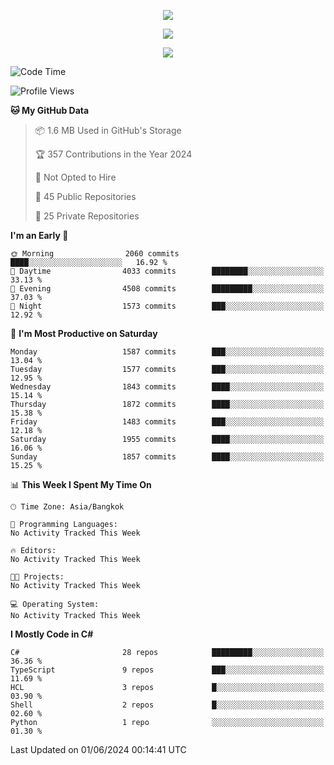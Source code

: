 <p align="center">
  <a href="say-hi.gif"> 
    <img align="center" src="say-hi.gif"/>
  </a>
</p>
<p align="center">
  <a href="https://github.com/htthinh1999">
    <img align="center" src="https://github-readme-stats-kappa-pink.vercel.app/api?username=htthinh1999&show_icons=true&count_private=true&theme=dracula"/>
  </a>
</p>
<p align="center">
  <a href="https://github.com/htthinh1999">
    <img src="https://github-readme-stats-kappa-pink.vercel.app/api/top-langs/?username=htthinh1999&layout=compact&langs_count=6&count_private=true&hide=tsql,hlsl,glsl,shaderlab&theme=dracula"/>
  </a>
</p>

<!--START_SECTION:waka-->
![Code Time](http://img.shields.io/badge/Code%20Time-0%20secs-blue)

![Profile Views](http://img.shields.io/badge/Profile%20Views-0-blue)

**🐱 My GitHub Data** 

> 📦 1.6 MB Used in GitHub's Storage 
 > 
> 🏆 357 Contributions in the Year 2024
 > 
> 🚫 Not Opted to Hire
 > 
> 📜 45 Public Repositories 
 > 
> 🔑 25 Private Repositories 
 > 
**I'm an Early 🐤** 

```text
🌞 Morning                2060 commits        ████░░░░░░░░░░░░░░░░░░░░░   16.92 % 
🌆 Daytime                4033 commits        ████████░░░░░░░░░░░░░░░░░   33.13 % 
🌃 Evening                4508 commits        █████████░░░░░░░░░░░░░░░░   37.03 % 
🌙 Night                  1573 commits        ███░░░░░░░░░░░░░░░░░░░░░░   12.92 % 
```
📅 **I'm Most Productive on Saturday** 

```text
Monday                   1587 commits        ███░░░░░░░░░░░░░░░░░░░░░░   13.04 % 
Tuesday                  1577 commits        ███░░░░░░░░░░░░░░░░░░░░░░   12.95 % 
Wednesday                1843 commits        ████░░░░░░░░░░░░░░░░░░░░░   15.14 % 
Thursday                 1872 commits        ████░░░░░░░░░░░░░░░░░░░░░   15.38 % 
Friday                   1483 commits        ███░░░░░░░░░░░░░░░░░░░░░░   12.18 % 
Saturday                 1955 commits        ████░░░░░░░░░░░░░░░░░░░░░   16.06 % 
Sunday                   1857 commits        ████░░░░░░░░░░░░░░░░░░░░░   15.25 % 
```


📊 **This Week I Spent My Time On** 

```text
🕑︎ Time Zone: Asia/Bangkok

💬 Programming Languages: 
No Activity Tracked This Week

🔥 Editors: 
No Activity Tracked This Week

🐱‍💻 Projects: 
No Activity Tracked This Week

💻 Operating System: 
No Activity Tracked This Week
```

**I Mostly Code in C#** 

```text
C#                       28 repos            █████████░░░░░░░░░░░░░░░░   36.36 % 
TypeScript               9 repos             ███░░░░░░░░░░░░░░░░░░░░░░   11.69 % 
HCL                      3 repos             █░░░░░░░░░░░░░░░░░░░░░░░░   03.90 % 
Shell                    2 repos             █░░░░░░░░░░░░░░░░░░░░░░░░   02.60 % 
Python                   1 repo              ░░░░░░░░░░░░░░░░░░░░░░░░░   01.30 % 
```




 Last Updated on 01/06/2024 00:14:41 UTC
<!--END_SECTION:waka-->
